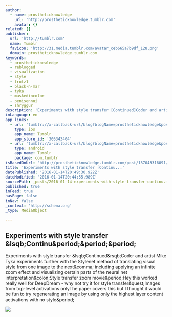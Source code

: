 ```yaml
---
author:
  - name: prostheticknowledge
    url: 'http://prostheticknowledge.tumblr.com'
    avatar: {}
related: []
publisher:
  url: 'http://tumblr.com'
  name: Tumblr
  favicon: 'http://31.media.tumblr.com/avatar_ceb665a7b9df_128.png'
  domain: prostheticknowledge.tumblr.com
keywords:
  - prostheticknowledge
  - reblogged
  - visualization
  - style
  - frotz1
  - black-n-mar
  - tyka
  - maskedincolor
  - penisennui
  - shryggur
description: 'Experiments with style transfer [Continued]Coder and artist Mike Tyka experiments further with the Stylenet method of translating visual style from one image to the next, including applying an infinite zoom effect and visualizing certain parts of the neural net interpretation:Style transfer zoom movie.Hey this worked really well for DeepDream - why not try it for style transfer?Images from top-level activations onlyThe paper covers this but I thought it would be fun to try regenerating an image by using only the highest layer content activations with no style.'
inLanguage: en
app_links:
  - url: 'tumblr://x-callback-url/blog?blogName=prostheticknowledge&postID=137043316091'
    type: ios
    app_name: Tumblr
    app_store_id: '305343404'
  - url: 'tumblr://x-callback-url/blog?blogName=prostheticknowledge&postID=137043316091'
    type: android
    app_name: Tumblr
    package: com.tumblr
isBasedOnUrl: 'http://prostheticknowledge.tumblr.com/post/137043316091/experiments-with-style-transfer-continued-coder'
title: 'Experiments with style transfer [Continu...'
datePublished: '2016-01-14T20:49:30.922Z'
dateModified: '2016-01-14T20:44:55.989Z'
sourcePath: _posts/2016-01-14-experiments-with-style-transfer-continu.md
published: true
inFeed: true
hasPage: false
inNav: false
_context: 'http://schema.org'
_type: MediaObject

---
```

<article style=""><h1>Experiments with style transfer &amp;lsqb;Continu&amp;period;&amp;period;&amp;period;</h1><p>Experiments with style transfer &amp;lsqb;Continued&amp;rsqb;Coder and artist Mike Tyka experiments further with the Stylenet method of translating visual style from one image to the next&amp;comma; including applying an infinite zoom effect and visualizing certain parts of the neural net interpretation&amp;colon;Style transfer zoom movie&amp;period;Hey this worked really well for DeepDream - why not try it for style transfer&amp;quest;Images from top-level activations onlyThe paper covers this but I thought it would be fun to try regenerating an image by using only the highest layer content activations with no style&amp;period;</p><img src="http://49.media.tumblr.com/e0a5e7bac536b0a7f4f99699cdd386db/tumblr_o0rbp2n16W1qav3uso1_400.gif" /></article>